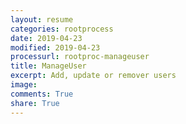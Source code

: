 ```yaml
---
layout: resume
categories: rootprocess
date: 2019-04-23
modified: 2019-04-23
processurl: rootproc-manageuser
title: ManageUser
excerpt: Add, update or remover users
image: 
comments: True
share: True
---
```

